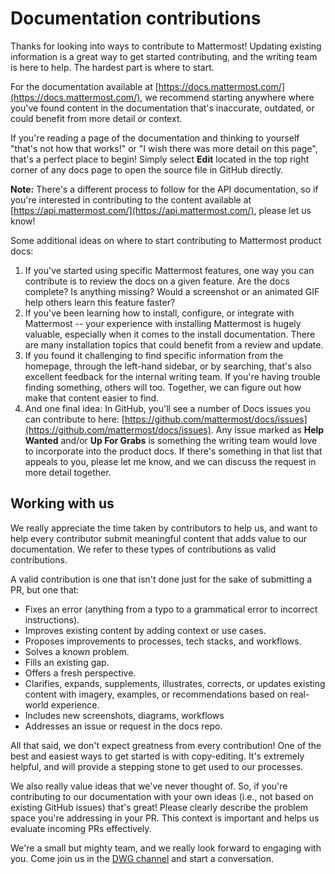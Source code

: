 # Documentation contributions

Thanks for looking into ways to contribute to Mattermost! Updating existing information is a great way to get started contributing, and the writing team is here to help. The hardest part is where to start.

For the documentation available at [https://docs.mattermost.com/](https://docs.mattermost.com/), we recommend starting anywhere where you've found content in the documentation that's inaccurate, outdated, or could benefit from more detail or context.

If you're reading a page of the documentation and thinking to yourself "that's not how that works!" or "I wish there was more detail on this page", that's a perfect place to begin! Simply select **Edit** located in the top right corner of any docs page to open the source file in GitHub directly.

**Note:** There's a different process to follow for the API documentation, so if you're interested in contributing to the content available at [https://api.mattermost.com/](https://api.mattermost.com/), please let us know!

Some additional ideas on where to start contributing to Mattermost product docs:

1. If you've started using specific Mattermost features, one way you can contribute is to review the docs on a given feature. Are the docs complete? Is anything missing? Would a screenshot or an animated GIF help others learn this feature faster?
2. If you've been learning how to install, configure, or integrate with Mattermost -- your experience with installing Mattermost is hugely valuable, especially when it comes to the install documentation. There are many installation topics that could benefit from a review and update.
3. If you found it challenging to find specific information from the homepage, through the left-hand sidebar, or by searching, that's also excellent feedback for the internal writing team. If you're having trouble finding something, others will too. Together, we can figure out how make that content easier to find.
4. And one final idea: In GitHub, you'll see a number of Docs issues you can contribute to here: [https://github.com/mattermost/docs/issues](https://github.com/mattermost/docs/issues). Any issue marked as **Help Wanted** and/or **Up For Grabs** is something the writing team would love to incorporate into the product docs. If there's something in that list that appeals to you, please let me know, and we can discuss the request in more detail together.

## Working with us

We really appreciate the time taken by contributors to help us, and want to help every contributor submit meaningful content that adds value to our documentation. We refer to these types of contributions as valid contributions.

A valid contribution is one that isn't done just for the sake of submitting a PR, but one that:

* Fixes an error (anything from a typo to a grammatical error to incorrect instructions).
* Improves existing content by adding context or use cases.
* Proposes improvements to processes, tech stacks, and workflows.
* Solves a known problem.
* Fills an existing gap.
* Offers a fresh perspective.
* Clarifies, expands, supplements, illustrates, corrects, or updates existing content with imagery, examples, or recommendations based on real-world experience.
* Includes new screenshots, diagrams, workflows
* Addresses an issue or request in the docs repo.

All that said, we don't expect greatness from every contribution! One of the best and easiest ways to get started is with copy-editing. It's extremely helpful, and will provide a stepping stone to get used to our processes. 

We also really value ideas that we've never thought of. So, if you're contributing to our documentation with your own ideas \(i.e., not based on existing GitHub issues\) that's great! Please clearly describe the problem space you're addressing in your PR. This context is important and helps us evaluate incoming PRs effectively.

We're a small but mighty team, and we really look forward to engaging with you. Come join us in the [DWG channel](https://community.mattermost.com/core/channels/dwg-documentation-working-group) and start a conversation.
